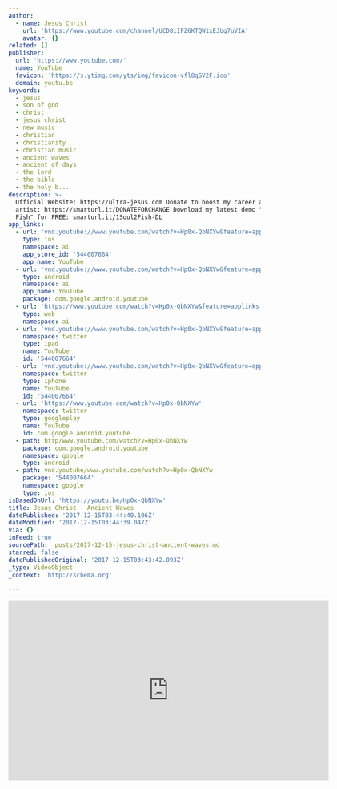 ```yaml
---
author:
  - name: Jesus Christ
    url: 'https://www.youtube.com/channel/UCD8iIFZ6KTQW1xEJUg7uVIA'
    avatar: {}
related: []
publisher:
  url: 'https://www.youtube.com/'
  name: YouTube
  favicon: 'https://s.ytimg.com/yts/img/favicon-vfl8qSV2F.ico'
  domain: youtu.be
keywords:
  - jesus
  - son of god
  - christ
  - jesus christ
  - new music
  - christian
  - christianity
  - christian music
  - ancient waves
  - ancient of days
  - the lord
  - the bible
  - the holy b...
description: >-
  Official Website: https://ultra-jesus.com Donate to boost my career as an
  artist: https://smarturl.it/DONATEFORCHANGE Download my latest demo "1 Soul 2
  Fish" for FREE: smarturl.it/1Soul2Fish-DL
app_links:
  - url: 'vnd.youtube://www.youtube.com/watch?v=Hp0x-QbNXYw&feature=applinks'
    type: ios
    namespace: ai
    app_store_id: '544007664'
    app_name: YouTube
  - url: 'vnd.youtube://www.youtube.com/watch?v=Hp0x-QbNXYw&feature=applinks'
    type: android
    namespace: ai
    app_name: YouTube
    package: com.google.android.youtube
  - url: 'https://www.youtube.com/watch?v=Hp0x-QbNXYw&feature=applinks'
    type: web
    namespace: ai
  - url: 'vnd.youtube://www.youtube.com/watch?v=Hp0x-QbNXYw&feature=applinks'
    namespace: twitter
    type: ipad
    name: YouTube
    id: '544007664'
  - url: 'vnd.youtube://www.youtube.com/watch?v=Hp0x-QbNXYw&feature=applinks'
    namespace: twitter
    type: iphone
    name: YouTube
    id: '544007664'
  - url: 'https://www.youtube.com/watch?v=Hp0x-QbNXYw'
    namespace: twitter
    type: googleplay
    name: YouTube
    id: com.google.android.youtube
  - path: http/www.youtube.com/watch?v=Hp0x-QbNXYw
    package: com.google.android.youtube
    namespace: google
    type: android
  - path: vnd.youtube/www.youtube.com/watch?v=Hp0x-QbNXYw
    package: '544007664'
    namespace: google
    type: ios
isBasedOnUrl: 'https://youtu.be/Hp0x-QbNXYw'
title: Jesus Christ - Ancient Waves
datePublished: '2017-12-15T03:44:40.106Z'
dateModified: '2017-12-15T03:44:39.047Z'
via: {}
inFeed: true
sourcePath: _posts/2017-12-15-jesus-christ-ancient-waves.md
starred: false
datePublishedOriginal: '2017-12-15T03:43:42.893Z'
_type: VideoObject
_context: 'http://schema.org'

---
```

<iframe src="https://cdn.embedly.com/widgets/media.html?src=https%3A%2F%2Fwww.youtube.com%2Fembed%2FHp0x-QbNXYw%3Ffeature%3Doembed&amp;url=http%3A%2F%2Fwww.youtube.com%2Fwatch%3Fv%3DHp0x-QbNXYw&amp;image=https%3A%2F%2Fi.ytimg.com%2Fvi%2FHp0x-QbNXYw%2Fhqdefault.jpg&amp;key=a715cf41cc93453ca338d350cd26f87b&amp;type=text%2Fhtml&amp;schema=youtube" width="640" height="360" scrolling="no" frameborder="0" allowfullscreen="" style=""></iframe>